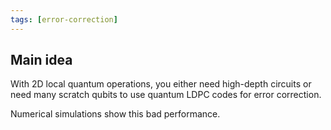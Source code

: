 ```yaml
---
tags: [error-correction]
---
```


## Main idea

With 2D local quantum operations,
you either need high-depth circuits
or need many scratch qubits
to use quantum LDPC codes for error correction. 

Numerical simulations show this bad performance.


